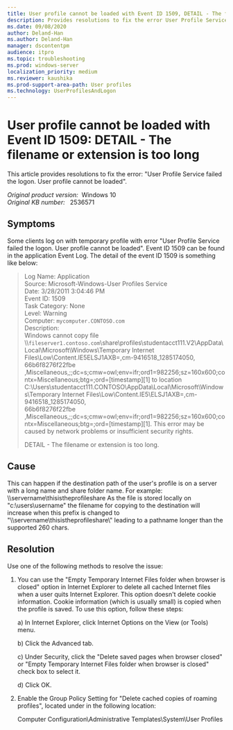 ```yaml
---
title: User profile cannot be loaded with Event ID 1509, DETAIL - The filename or extension is too long
description: Provides resolutions to fix the error User Profile Service failed the logon. User profile cannot be loaded.
ms.date: 09/08/2020
author: Deland-Han
ms.author: Deland-Han
manager: dscontentpm
audience: itpro
ms.topic: troubleshooting
ms.prod: windows-server
localization_priority: medium
ms.reviewer: kaushika
ms.prod-support-area-path: User profiles
ms.technology: UserProfilesAndLogon
---
```

# User profile cannot be loaded with Event ID 1509: DETAIL - The filename or extension is too long

This article provides resolutions to fix the error: "User Profile Service failed the logon. User profile cannot be loaded".

_Original product version:_ &nbsp;Windows 10  
_Original KB number:_ &nbsp; 2536571

## Symptoms

Some clients log on with temporary profile with error "User Profile Service failed the logon. User profile cannot be loaded". Event ID 1509 can be found in the application Event Log. The detail of the event ID 1509 is something like below:

> Log Name: Application  
Source: Microsoft-Windows-User Profiles Service  
Date: 3/28/2011 3:04:46 PM  
Event ID: 1509  
Task Category: None  
Level: Warning  
Computer: `mycomputer.CONTOSO.com`  
Description:  
Windows cannot copy file  
\\\\`fileserver1.contoso.com`\share\profiles\studentacct111.V2\AppData\Local\Microsoft\Windows\Temporary Internet Files\Low\Content.IE5ELSJ1AXB\=,cm-9416518_1285174050,  
66b6f8276f22fbe  
,Miscellaneous,;;dc=s;cmw=owl;env=ifr;ord1=982256;sz=160x600;contx=Miscellaneous;btg=;ord=[timestamp][1] to location C:\Users\studentacct111.CONTOSO\AppData\Local\Microsoft\Windows\Temporary Internet  Files\Low\Content.IE5\ELSJ1AXB\=,cm-9416518_1285174050,  
66b6f8276f22fbe  
,Miscellaneous,;;dc=s;cmw=owl;env=ifr;ord1=982256;sz=160x600;contx=Miscellaneous;btg=;ord=[timestamp][1]. This error may be caused by network problems or insufficient security rights.  
>
> DETAIL - The filename or extension is too long.  

## Cause

This can happen if the destination path of the user's profile is on a server with a long name and share folder name. For example: \\\servername\thisistheprofileshare As the file is stored locally on "c:\users\username" the filename for copying to the destination will increase when this prefix is changed to "\\\servername\thisistheprofileshare\\" leading to a pathname longer than the supported 260 chars.

## Resolution

Use one of the following methods to resolve the issue:

1. You can use the "Empty Temporary Internet Files folder when browser is closed" option in Internet Explorer to delete all cached Internet files when a user quits Internet Explorer. This option doesn't delete cookie information. Cookie information (which is usually small) is copied when the profile is saved. To use this option, follow these steps:

    a) In Internet Explorer, click Internet Options on the View (or Tools) menu.

    b) Click the Advanced tab.

    c) Under Security, click the "Delete saved pages when browser closed" or "Empty Temporary Internet Files folder when browser is closed" check box to select it.

    d) Click OK.

2. Enable the Group Policy Setting for "Delete cached copies of roaming profiles", located under in the following location:

    Computer Configuration\Administrative Templates\System\User Profiles
